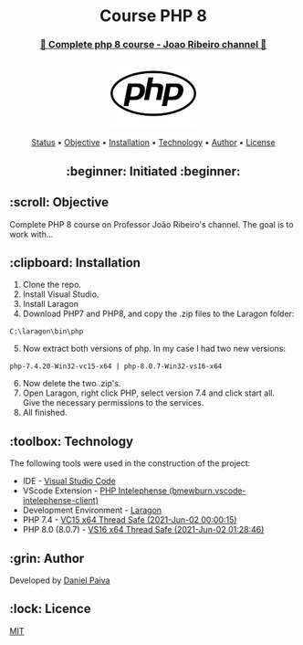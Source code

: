 <h1 align="center">Course PHP 8</h1>
<h3 align="center"><a href="https://www.youtube.com/playlist?list=PLXik_5Br-zO9wODVI0j58VuZXkITMf7gZ" target="_blank">🐘 Complete php 8 course - Joao Ribeiro channel 🐘</a></h3>

<p align="center">
    <img src="./images/php.svg" width="150">
</p>

<p align="center">
 <a href="#status">Status</a> • 
 <a href="#objetivo">Objective</a> •
 <a href="#instalacao">Installation</a> • 
 <a href="#tecnologias">Technology</a> • 
 <a href="#autor">Author</a> •
 <a href="#licenca">License</a>
</p>

<h2 align="center" id=status> 
	:beginner: Initiated :beginner:
</h2>

<h2 id=objetivo>:scroll: Objective</h2>
Complete PHP 8 course on Professor João Ribeiro's channel.
The goal is to work with...

<h2 id=instalacao>:clipboard: Installation</h2>

1. Clone the repo.
2. Install Visual Studio.
3. Install Laragon
4. Download PHP7 and PHP8, and copy the .zip files to the Laragon folder:

~~~
C:\laragon\bin\php
~~~

5. Now extract both versions of php. In my case I had two new versions:
   
~~~
php-7.4.20-Win32-vc15-x64 | php-8.0.7-Win32-vs16-x64
~~~

6. Now delete the two .zip's.
7. Open Laragon, right click PHP, select version 7.4 and click start all.<br>
   Give the necessary permissions to the services.
8. All finished.

<h2 id=tecnologias>:toolbox: Technology</h2>

The following tools were used in the construction of the project:

- IDE - <a href="https://code.visualstudio.com/download">Visual Studio Code</a>
- VScode Extension - <a href="https://github.com/bmewburn/vscode-intelephense">PHP Intelephense (bmewburn.vscode-intelephense-client)</a> 
- Development Environment - <a href="https://laragon.org/">Laragon</a>
- PHP 7.4 - <a href="https://windows.php.net/">VC15 x64 Thread Safe (2021-Jun-02 00:00:15)</a>
- PHP 8.0 (8.0.7) - <a href="https://windows.php.net/">VS16 x64 Thread Safe (2021-Jun-02 01:28:46)</a>

<h2 id=autor>:grin: Author</h2>

Developed by <a href="https://www.linkedin.com/in/danhpaiva/" target="_blank">Daniel Paiva</a>

<h2 id=licenca>:lock: Licence</h2>
<a href="https://github.com/danhpaiva/course_php8_joao_ribeiro/blob/main/LICENSE" target="_blank">MIT</a>